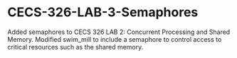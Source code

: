 # CECS-326-LAB-3-Semaphores
Added semaphores to CECS 326 LAB 2: Concurrent Processing and Shared Memory. Modified swim_mill  to include a semaphore to control access to critical resources such as the shared memory.
